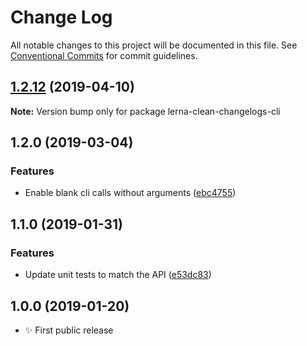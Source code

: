 # Change Log

All notable changes to this project will be documented in this file.
See [Conventional Commits](https://conventionalcommits.org) for commit guidelines.

## [1.2.12](https://gitlab.com/codsen/codsen/compare/lerna-clean-changelogs-cli@1.2.11...lerna-clean-changelogs-cli@1.2.12) (2019-04-10)

**Note:** Version bump only for package lerna-clean-changelogs-cli





## 1.2.0 (2019-03-04)

### Features

- Enable blank cli calls without arguments ([ebc4755](https://gitlab.com/codsen/codsen/commit/ebc4755))

## 1.1.0 (2019-01-31)

### Features

- Update unit tests to match the API ([e53dc83](https://gitlab.com/codsen/codsen/commit/e53dc83))

## 1.0.0 (2019-01-20)

- ✨ First public release
